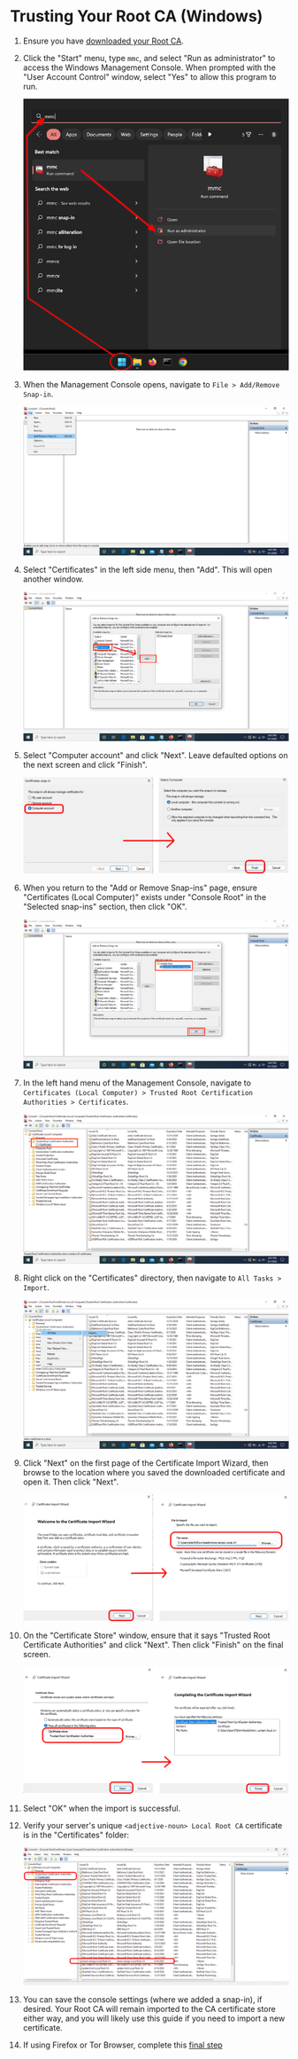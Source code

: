 # Trusting Your Root CA (Windows)

1. Ensure you have [downloaded your Root CA](../../../user-manual/trust-ca.md#download-your-root-ca).

1. Click the "Start" menu, type `mmc`, and select "Run as administrator" to access the Windows Management Console. When prompted with the "User Account Control" window, select "Yes" to allow this program to run.

   ![Open MMC](./assets/ca-windows-mmc.png)

1. When the Management Console opens, navigate to `File > Add/Remove Snap-in`.

   ![Add Snap-in](./assets/ca-windows-console-root.png)

1. Select "Certificates" in the left side menu, then "Add". This will open another window.

   ![Adding a certificate](./assets/ca-windows-add-certificates.png)

1. Select "Computer account" and click "Next". Leave defaulted options on the next screen and click "Finish".

   ![Computer account](./assets/ca-windows-snap-in-wizard.png)

1. When you return to the "Add or Remove Snap-ins" page, ensure "Certificates (Local Computer)" exists under "Console Root" in the "Selected snap-ins" section, then click "OK".

   ![Selected Snap-in](./assets/ca-windows-selected-snapin.png)

1. In the left hand menu of the Management Console, navigate to `Certificates (Local Computer) > Trusted Root Certification Authorities > Certificates`.

   ![Certificates](./assets/ca-windows-trusted-certificate-menu.png)

1. Right click on the "Certificates" directory, then navigate to `All Tasks > Import`.

   ![Import](./assets/ca-windows-import-cert.png)

1. Click "Next" on the first page of the Certificate Import Wizard, then browse to the location where you saved the downloaded certificate and open it. Then click "Next".

   ![Import wizard](./assets/ca-windows-import-cert-wizard.png)

1. On the "Certificate Store" window, ensure that it says "Trusted Root Certificate Authorities" and click "Next". Then click "Finish" on the final screen.

   ![Certificate Store](./assets/ca-windows-import-cert-wizard-fin.png)

1. Select "OK" when the import is successful.

1. Verify your server's unique `<adjective-noun> Local Root CA` certificate is in the "Certificates" folder:

   ![Verify](./assets/ca-windows-successful-cert-install.png)

1. You can save the console settings (where we added a snap-in), if desired. Your Root CA will remain imported to the CA certificate store either way, and you will likely use this guide if you need to import a new certificate.

1. If using Firefox or Tor Browser, complete this [final step](../../misc-guides/firefox-guides/ca.md#mac--windows)
